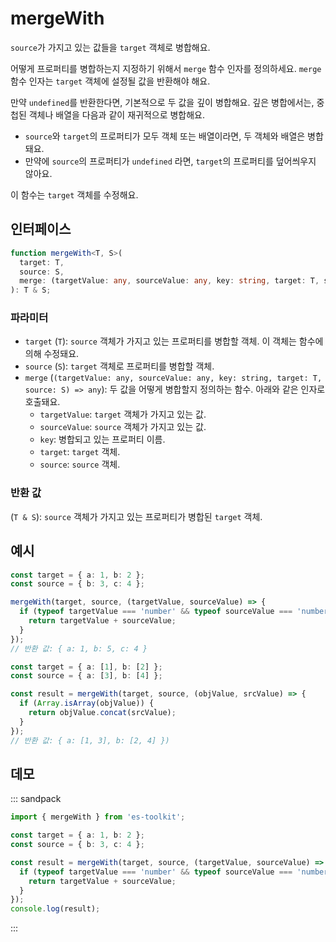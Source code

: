 # mergeWith

`source`가 가지고 있는 값들을 `target` 객체로 병합해요.

어떻게 프로퍼티를 병합하는지 지정하기 위해서 `merge` 함수 인자를 정의하세요. `merge` 함수 인자는 `target` 객체에 설정될 값을 반환해야 해요.

만약 `undefined`를 반환한다면, 기본적으로 두 값을 깊이 병합해요. 깊은 병합에서는, 중첩된 객체나 배열을 다음과 같이 재귀적으로 병합해요.

- `source`와 `target`의 프로퍼티가 모두 객체 또는 배열이라면, 두 객체와 배열은 병합돼요.
- 만약에 `source`의 프로퍼티가 `undefined` 라면, `target`의 프로퍼티를 덮어씌우지 않아요.

이 함수는 `target` 객체를 수정해요.

## 인터페이스

```typescript
function mergeWith<T, S>(
  target: T,
  source: S,
  merge: (targetValue: any, sourceValue: any, key: string, target: T, source: S) => any
): T & S;
```

### 파라미터

- `target` (`T`): `source` 객체가 가지고 있는 프로퍼티를 병합할 객체. 이 객체는 함수에 의해 수정돼요.
- `source` (`S`): `target` 객체로 프로퍼티를 병합할 객체.
- `merge` (`(targetValue: any, sourceValue: any, key: string, target: T, source: S) => any`): 두 값을 어떻게 병합할지 정의하는 함수. 아래와 같은 인자로 호출돼요.
  - `targetValue`: `target` 객체가 가지고 있는 값.
  - `sourceValue`: `source` 객체가 가지고 있는 값.
  - `key`: 병합되고 있는 프로퍼티 이름.
  - `target`: `target` 객체.
  - `source`: `source` 객체.

### 반환 값

(`T & S`): `source` 객체가 가지고 있는 프로퍼티가 병합된 `target` 객체.

## 예시

```typescript
const target = { a: 1, b: 2 };
const source = { b: 3, c: 4 };

mergeWith(target, source, (targetValue, sourceValue) => {
  if (typeof targetValue === 'number' && typeof sourceValue === 'number') {
    return targetValue + sourceValue;
  }
});
// 반환 값: { a: 1, b: 5, c: 4 }

const target = { a: [1], b: [2] };
const source = { a: [3], b: [4] };

const result = mergeWith(target, source, (objValue, srcValue) => {
  if (Array.isArray(objValue)) {
    return objValue.concat(srcValue);
  }
});
// 반환 값: { a: [1, 3], b: [2, 4] })
```

## 데모

::: sandpack

```ts index.ts
import { mergeWith } from 'es-toolkit';

const target = { a: 1, b: 2 };
const source = { b: 3, c: 4 };

const result = mergeWith(target, source, (targetValue, sourceValue) => {
  if (typeof targetValue === 'number' && typeof sourceValue === 'number') {
    return targetValue + sourceValue;
  }
});
console.log(result);
```

:::
